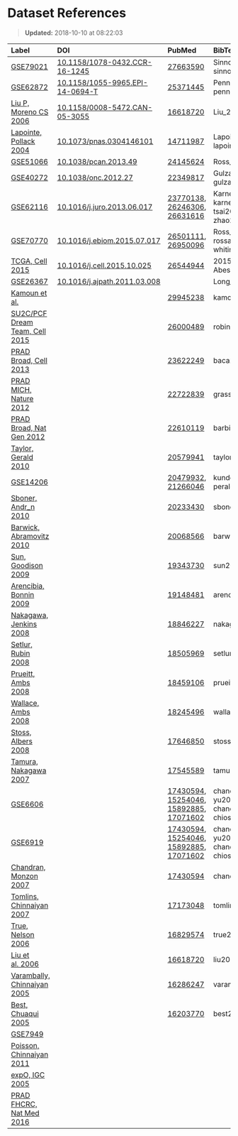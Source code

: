 Dataset References
================
<blockquote>

<strong>Updated:</strong>
2018-10-10 at 08:22:03

</blockquote>

| Label                                                                                       | DOI                                                                                | PubMed                                                                                                                                                                                                                                 | BibTeX Citation Key                                                          |
| :------------------------------------------------------------------------------------------ | :--------------------------------------------------------------------------------- | :------------------------------------------------------------------------------------------------------------------------------------------------------------------------------------------------------------------------------------- | :--------------------------------------------------------------------------- |
| [GSE79021](https://github.com/GerkeLab/curatedProstateData/issues/26)                       | [10.1158/1078-0432.CCR-16-1245](https://doi.org/10.1158/1078-0432.CCR-16-1245)     | [27663590](https://www.ncbi.nlm.nih.gov/pubmed/27663590)                                                                                                                                                                               | Sinnott\_2016, sinnott2017prognostic                                         |
| [GSE62872](https://github.com/GerkeLab/curatedProstateData/issues/27)                       | [10.1158/1055-9965.EPI-14-0694-T](https://doi.org/10.1158/1055-9965.EPI-14-0694-T) | [25371445](https://www.ncbi.nlm.nih.gov/pubmed/25371445)                                                                                                                                                                               | Penney\_2014, penney2015association                                          |
| [Liu P, Moreno CS 2006](https://github.com/GerkeLab/curatedProstateData/issues/25)          | [10.1158/0008-5472.CAN-05-3055](https://doi.org/10.1158/0008-5472.CAN-05-3055)     | [16618720](https://www.ncbi.nlm.nih.gov/pubmed/16618720)                                                                                                                                                                               | Liu\_2006, liu2006determining                                                |
| [Lapointe, Pollack 2004](https://github.com/GerkeLab/curatedProstateData/issues/5)          | [10.1073/pnas.0304146101](https://doi.org/10.1073/pnas.0304146101)                 | [14711987](https://www.ncbi.nlm.nih.gov/pubmed/14711987)                                                                                                                                                                               | Lapointe\_2004, lapointe2004gene                                             |
| [GSE51066](https://github.com/GerkeLab/curatedProstateData/issues/31)                       | [10.1038/pcan.2013.49](https://doi.org/10.1038/pcan.2013.49)                       | [24145624](https://www.ncbi.nlm.nih.gov/pubmed/24145624)                                                                                                                                                                               | Ross\_2013, ross2014genomic                                                  |
| [GSE40272](https://github.com/GerkeLab/curatedProstateData/issues/28)                       | [10.1038/onc.2012.27](https://doi.org/10.1038/onc.2012.27)                         | [22349817](https://www.ncbi.nlm.nih.gov/pubmed/22349817)                                                                                                                                                                               | Gulzar\_2012, gulzar2013increased                                            |
| [GSE62116](https://github.com/GerkeLab/curatedProstateData/issues/32)                       | [10.1016/j.juro.2013.06.017](https://doi.org/10.1016/j.juro.2013.06.017)           | [23770138](https://www.ncbi.nlm.nih.gov/pubmed/23770138), [26246306](https://www.ncbi.nlm.nih.gov/pubmed/26246306), [26631616](https://www.ncbi.nlm.nih.gov/pubmed/26631616)                                                           | Karnes\_2013, karnes2013validation, tsai2015cyclin, zhao2016landscape        |
| [GSE70770](https://github.com/GerkeLab/curatedProstateData/issues/29)                       | [10.1016/j.ebiom.2015.07.017](https://doi.org/10.1016/j.ebiom.2015.07.017)         | [26501111](https://www.ncbi.nlm.nih.gov/pubmed/26501111), [26950096](https://www.ncbi.nlm.nih.gov/pubmed/26950096)                                                                                                                     | Ross\_Adams\_2015, rossadams2015integration, whitington2016gene              |
| [TCGA, Cell 2015](https://github.com/GerkeLab/curatedProstateData/issues/33)                | [10.1016/j.cell.2015.10.025](https://doi.org/10.1016/j.cell.2015.10.025)           | [26544944](https://www.ncbi.nlm.nih.gov/pubmed/26544944)                                                                                                                                                                               | 2015molecular, Abeshouse\_2015                                               |
| [GSE26367](https://github.com/GerkeLab/curatedProstateData/issues/30)                       | [10.1016/j.ajpath.2011.03.008](https://doi.org/10.1016/j.ajpath.2011.03.008)       |                                                                                                                                                                                                                                        | Long\_2011                                                                   |
| [Kamoun et al.](https://github.com/GerkeLab/curatedProstateData/issues/40)                  |                                                                                    | [29945238](https://www.ncbi.nlm.nih.gov/pubmed/29945238)                                                                                                                                                                               | kamoun2018comprehensive                                                      |
| [SU2C/PCF Dream Team, Cell 2015](https://github.com/GerkeLab/curatedProstateData/issues/34) |                                                                                    | [26000489](https://www.ncbi.nlm.nih.gov/pubmed/26000489)                                                                                                                                                                               | robinson2015integrative                                                      |
| [PRAD Broad, Cell 2013](https://github.com/GerkeLab/curatedProstateData/issues/35)          |                                                                                    | [23622249](https://www.ncbi.nlm.nih.gov/pubmed/23622249)                                                                                                                                                                               | baca2013punctuated                                                           |
| [PRAD MICH, Nature 2012](https://github.com/GerkeLab/curatedProstateData/issues/38)         |                                                                                    | [22722839](https://www.ncbi.nlm.nih.gov/pubmed/22722839)                                                                                                                                                                               | grasso2012mutational                                                         |
| [PRAD Broad, Nat Gen 2012](https://github.com/GerkeLab/curatedProstateData/issues/36)       |                                                                                    | [22610119](https://www.ncbi.nlm.nih.gov/pubmed/22610119)                                                                                                                                                                               | barbieri2012exome                                                            |
| [Taylor, Gerald 2010](https://github.com/GerkeLab/curatedProstateData/issues/22)            |                                                                                    | [20579941](https://www.ncbi.nlm.nih.gov/pubmed/20579941)                                                                                                                                                                               | taylor2010integrative                                                        |
| [GSE14206](https://github.com/GerkeLab/curatedProstateData/issues/20)                       |                                                                                    | [20479932](https://www.ncbi.nlm.nih.gov/pubmed/20479932), [21266046](https://www.ncbi.nlm.nih.gov/pubmed/21266046)                                                                                                                     | kunderfranco2010transcription, peraldoneia2011epidermal                      |
| [Sboner, Andr\_n 2010](https://github.com/GerkeLab/curatedProstateData/issues/21)           |                                                                                    | [20233430](https://www.ncbi.nlm.nih.gov/pubmed/20233430)                                                                                                                                                                               | sboner2010molecular                                                          |
| [Barwick, Abramovitz 2010](https://github.com/GerkeLab/curatedProstateData/issues/3)        |                                                                                    | [20068566](https://www.ncbi.nlm.nih.gov/pubmed/20068566)                                                                                                                                                                               | barwick2010prostate                                                          |
| [Sun, Goodison 2009](https://github.com/GerkeLab/curatedProstateData/issues/23)             |                                                                                    | [19343730](https://www.ncbi.nlm.nih.gov/pubmed/19343730)                                                                                                                                                                               | sun2009optimizing                                                            |
| [Arencibia, Bonnin 2009](https://github.com/GerkeLab/curatedProstateData/issues/18)         |                                                                                    | [19148481](https://www.ncbi.nlm.nih.gov/pubmed/19148481)                                                                                                                                                                               | arencibia2009gene                                                            |
| [Nakagawa, Jenkins 2008](https://github.com/GerkeLab/curatedProstateData/issues/19)         |                                                                                    | [18846227](https://www.ncbi.nlm.nih.gov/pubmed/18846227)                                                                                                                                                                               | nakagawa2008tissue                                                           |
| [Setlur, Rubin 2008](https://github.com/GerkeLab/curatedProstateData/issues/6)              |                                                                                    | [18505969](https://www.ncbi.nlm.nih.gov/pubmed/18505969)                                                                                                                                                                               | setlur2008estrogen                                                           |
| [Prueitt, Ambs 2008](https://github.com/GerkeLab/curatedProstateData/issues/15)             |                                                                                    | [18459106](https://www.ncbi.nlm.nih.gov/pubmed/18459106)                                                                                                                                                                               | prueitt2008expression                                                        |
| [Wallace, Ambs 2008](https://github.com/GerkeLab/curatedProstateData/issues/14)             |                                                                                    | [18245496](https://www.ncbi.nlm.nih.gov/pubmed/18245496)                                                                                                                                                                               | wallace2008tumor                                                             |
| [Stoss, Albers 2008](https://github.com/GerkeLab/curatedProstateData/issues/11)             |                                                                                    | [17646850](https://www.ncbi.nlm.nih.gov/pubmed/17646850)                                                                                                                                                                               | stoss2008transcriptional                                                     |
| [Tamura, Nakagawa 2007](https://github.com/GerkeLab/curatedProstateData/issues/7)           |                                                                                    | [17545589](https://www.ncbi.nlm.nih.gov/pubmed/17545589)                                                                                                                                                                               | tamura2007molecular                                                          |
| [GSE6606](https://github.com/GerkeLab/curatedProstateData/issues/12)                        |                                                                                    | [17430594](https://www.ncbi.nlm.nih.gov/pubmed/17430594), [15254046](https://www.ncbi.nlm.nih.gov/pubmed/15254046), [15892885](https://www.ncbi.nlm.nih.gov/pubmed/15892885), [17071602](https://www.ncbi.nlm.nih.gov/pubmed/17071602) | chandran2007gene, yu2004gene, chandran2005differences, chiosea2006regulation |
| [GSE6919](https://github.com/GerkeLab/curatedProstateData/issues/13)                        |                                                                                    | [17430594](https://www.ncbi.nlm.nih.gov/pubmed/17430594), [15254046](https://www.ncbi.nlm.nih.gov/pubmed/15254046), [15892885](https://www.ncbi.nlm.nih.gov/pubmed/15892885), [17071602](https://www.ncbi.nlm.nih.gov/pubmed/17071602) | chandran2007gene, yu2004gene, chandran2005differences, chiosea2006regulation |
| [Chandran, Monzon 2007](https://github.com/GerkeLab/curatedProstateData/issues/2)           |                                                                                    | [17430594](https://www.ncbi.nlm.nih.gov/pubmed/17430594)                                                                                                                                                                               | chandran2007gene                                                             |
| [Tomlins, Chinnaiyan 2007](https://github.com/GerkeLab/curatedProstateData/issues/8)        |                                                                                    | [17173048](https://www.ncbi.nlm.nih.gov/pubmed/17173048)                                                                                                                                                                               | tomlins2007integrative                                                       |
| [True, Nelson 2006](https://github.com/GerkeLab/curatedProstateData/issues/9)               |                                                                                    | [16829574](https://www.ncbi.nlm.nih.gov/pubmed/16829574)                                                                                                                                                                               | true2006molecular                                                            |
| [Liu et al. 2006](https://github.com/GerkeLab/curatedProstateData/issues/39)                |                                                                                    | [16618720](https://www.ncbi.nlm.nih.gov/pubmed/16618720)                                                                                                                                                                               | liu2006determining                                                           |
| [Varambally, Chinnaiyan 2005](https://github.com/GerkeLab/curatedProstateData/issues/10)    |                                                                                    | [16286247](https://www.ncbi.nlm.nih.gov/pubmed/16286247)                                                                                                                                                                               | varambally2005integrative                                                    |
| [Best, Chuaqui 2005](https://github.com/GerkeLab/curatedProstateData/issues/4)              |                                                                                    | [16203770](https://www.ncbi.nlm.nih.gov/pubmed/16203770)                                                                                                                                                                               | best2005molecular                                                            |
| [GSE7949](https://github.com/GerkeLab/curatedProstateData/issues/16)                        |                                                                                    |                                                                                                                                                                                                                                        |                                                                              |
| [Poisson, Chinnaiyan 2011](https://github.com/GerkeLab/curatedProstateData/issues/17)       |                                                                                    |                                                                                                                                                                                                                                        |                                                                              |
| [expO, IGC 2005](https://github.com/GerkeLab/curatedProstateData/issues/24)                 |                                                                                    |                                                                                                                                                                                                                                        |                                                                              |
| [PRAD FHCRC, Nat Med 2016](https://github.com/GerkeLab/curatedProstateData/issues/37)       |                                                                                    |                                                                                                                                                                                                                                        |                                                                              |
